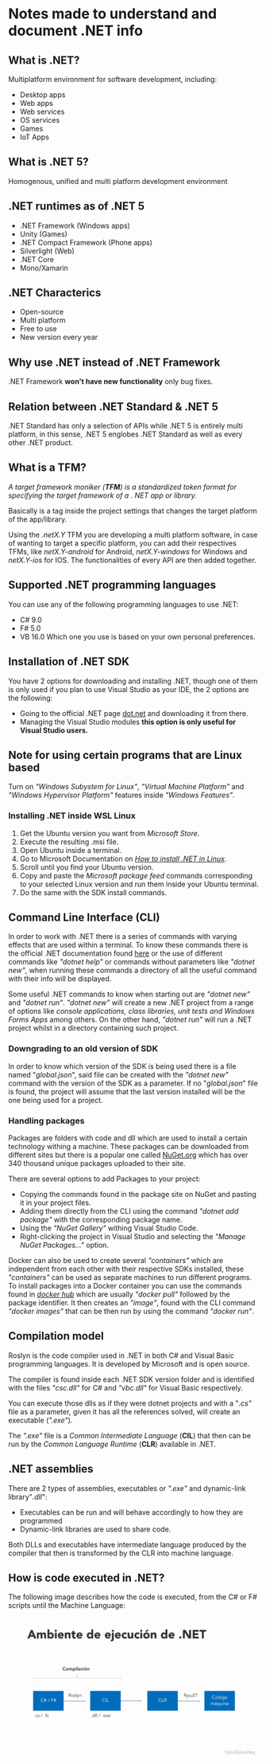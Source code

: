 # Notes made to understand and document .NET info

## What is .NET?
Multiplatform environment for software development, including:
* Desktop apps
* Web apps
* Web services
* OS services
* Games
* IoT Apps

## What is .NET 5?
Homogenous, unified and multi platform development environment

## .NET runtimes as of .NET 5
* .NET Framework (Windows apps)
* Unity (Games)
* .NET Compact Framework (Phone apps)
* Silverlight (Web)
* .NET Core
* Mono/Xamarin

## .NET Characterics
* Open-source
* Multi platform
* Free to use
* New version every year

## Why use .NET instead of .NET Framework
.NET Framework **won't have new functionality** only bug fixes.

## Relation between .NET Standard & .NET 5
.NET Standard has only a selection of APIs while .NET 5 is entirely multi platform, in this sense, .NET 5 englobes .NET Standard as well as every other .NET product.

## What is a TFM?
*A target framework moniker (**TFM**) is a standardized token format for specifying the target framework of a . NET app or library.*

Basically is a tag inside the project settings that changes the target platform of the app/library.


Using the *.netX.Y* TFM you are developing a multi platform software, in case of wanting to target a specific platform, you can add their respectives TFMs, like *netX.Y-android* for Android, *netX.Y-windows* for Windows and *netX.Y-ios* for IOS. The functionalities of every API are then added together.

## Supported .NET programming languages
You can use any of the following programming languages to use .NET:
* C# 9.0
* F# 5.0
* VB 16.0
Which one you use is based on your own personal preferences.

## Installation of .NET SDK
You have 2 options for downloading and installing .NET, though one of them is only used if you plan to use Visual Studio as your IDE, the 2 options are the following:
* Going to the official .NET page [dot.net](https://dot.net) and downloading it from there.
* Managing the Visual Studio modules **this option is only useful for Visual Studio users.**

## Note for using certain programs that are Linux based
Turn on *"Windows Subystem for Linux"*, *"Virtual Machine Platform"* and *"Windows Hypervisor Platform"* features inside *"Windows Features"*.

### Installing .NET inside WSL Linux

1. Get the Ubuntu version you want from *Microsoft Store*.
2. Execute the resulting .msi file.
3. Open Ubuntu inside a terminal.
4. Go to Microsoft Documentation on [*How to install .NET in Linux*](https://learn.microsoft.com/en-us/dotnet/core/install/linux-ubuntu).
5. Scroll until you find your Ubuntu version.
6. Copy and paste the *Microsoft package feed* commands corresponding to your selected Linux version and run them inside your Ubuntu terminal.
7. Do the same with the SDK install commands.


## Command Line Interface (CLI)

In order to work with .NET there is a series of commands with varying effects that are used within a terminal. To know these commands there is the official .NET documentation found [here](https://learn.microsoft.com/en-us/dotnet/core/tools/dotnet) or the use of different commands like *"dotnet help"* or commands without parameters like *"dotnet new"*, when running these commands a directory of all the useful command with their info will be displayed.

Some useful .NET commands to know when starting out are *"dotnet new"* and *"dotnet run"*. *"dotnet new"* will create a new .NET project from a range of options like *console applications, class libraries, unit tests and Windows Forms Apps* among others. On the other hand, *"dotnet run"* will run a .NET project whilst in a directory containing such project. 

### Downgrading to an old version of SDK

In order to know which version of the SDK is being used there is a file named "*global.json*", said file can be created with the *"dotnet new"* command with the version of the SDK as a parameter. If no "*global.json*" file is found, the project will assume that the last version installed will be the one being used for a project.

### Handling packages

Packages are folders with code and dll which are used to install a certain technology withing a machine. These packages can be downloaded from different sites but there is a popular one called [NuGet.org](https://www.nuget.org/) which has over 340 thousand unique packages uploaded to their site.

There are several options to add Packages to your project:

* Copying the commands found in the package site on NuGet and pasting it in your project files.
* Adding them directly from the CLI using the command *"dotnet add package"* with the corresponding package name.
* Using the *"NuGet Gallery"* withing Visual Studio Code.
* Right-clicking the project in Visual Studio and selecting the *"Manage NuGet Packages..."* option.

Docker can also be used to create several *"containers"* which are independent from each other with their respective SDKs installed, these *"containers"* can be used as separate machines to run different programs. To install packages into a Docker container you can use the commands found in [*docker hub*](https://hub.docker.com/) which are usually *"docker pull"* followed by the package identifier. It then creates an *"image"*, found with the CLI command *"docker images"* that can be then run by using the command *"docker run"*.

## Compilation model

Roslyn is the code compiler used in .NET in both C# and Visual Basic programming languages. It is developed by Microsoft and is open source.

The compiler is found inside each .NET SDK version folder and is identified with the files *"csc.dll"* for C# and *"vbc.dll"* for Visual Basic respectively.

You can execute those dlls as if they were dotnet projects and with a "*.cs"* file as a parameter, given it has all the references solved, will create an executable (*".exe"*).

The *".exe"* file is a *Common Intermediate Language* (**CIL**) that then can be run by the *Common Language Runtime* (**CLR**) available in .NET.

## .NET assemblies

There are 2 types of assemblies, executables or *".exe"* and dynamic-link library"*.dll*":

* Executables can be run and will behave accordingly to how they are programmed
* Dynamic-link libraries are used to share code.

Both DLLs and executables have intermediate language produced by the compiler that then is transformed by the CLR into machine language.

## How is code executed in .NET?

The following image describes how the code is executed, from the C# or F# scripts until the Machine Language:

![Execution environment](ProcessOfExecutingCode.jpg)